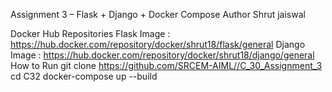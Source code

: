 Assignment 3 – Flask + Django + Docker Compose Author Shrut jaiswal

Docker Hub Repositories 
Flask Image : https://hub.docker.com/repository/docker/shrut18/flask/general 
Django Image : https://hub.docker.com/repository/docker/shrut18/django/general 
How to Run git clone https://github.com/SRCEM-AIML//C_30_Assignment_3
cd C32 
docker-compose up --build
